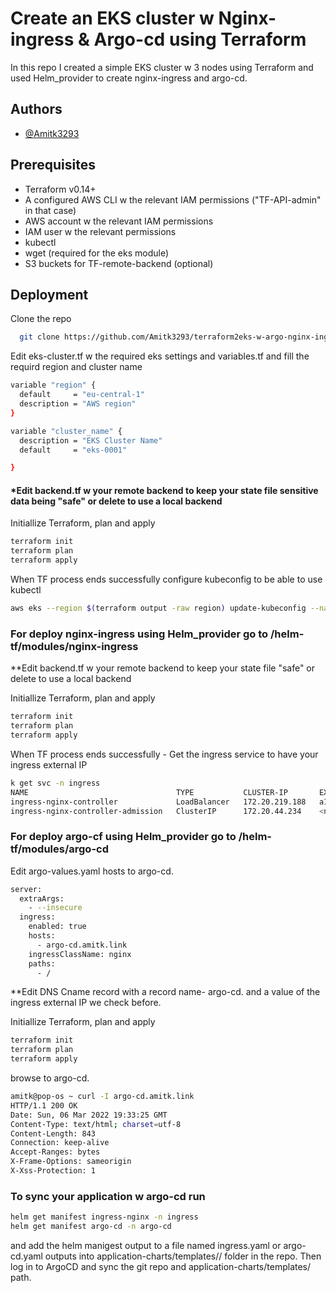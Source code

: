 
# Create an EKS cluster w Nginx-ingress & Argo-cd using Terraform

In this repo I created a simple EKS cluster w 3 nodes using Terraform and used Helm_provider to create nginx-ingress and argo-cd.  

## Authors

- [@Amitk3293 ](https://github.com/Amitk3293)


## Prerequisites

 - Terraform v0.14+
 - A configured AWS CLI w the relevant IAM permissions ("TF-API-admin" in that case)
 - AWS account w the relevant IAM permissions
 - IAM user w the relevant permissions
 - kubectl
 - wget (required for the eks module)
 - S3 buckets for TF-remote-backend (optional)


## Deployment

Clone the repo

```bash
  git clone https://github.com/Amitk3293/terraform2eks-w-argo-nginx-ingress.git
```

Edit eks-cluster.tf w the required eks settings and variables.tf and fill the requird region and cluster name
```bash
variable "region" {
  default     = "eu-central-1"
  description = "AWS region"
}

variable "cluster_name" {
  description = "EKS Cluster Name"
  default     = "eks-0001"

}
```

#### *Edit backend.tf w your remote backend to keep your state file sensitive data being "safe" or delete to use a local backend



Initiallize Terraform, plan and apply
```bash
terraform init
terraform plan
terraform apply
```
When TF process ends successfully configure kubeconfig to be able to use kubectl
```bash
aws eks --region $(terraform output -raw region) update-kubeconfig --name $(terraform output -raw cluster_name)
```

### For deploy nginx-ingress using Helm_provider go to /helm-tf/modules/nginx-ingress

**Edit backend.tf w your remote backend to keep your state file "safe" or delete to use a local backend

Initiallize Terraform, plan and apply
```bash
terraform init
terraform plan
terraform apply
```

When TF process ends successfully -  Get the ingress service to have your ingress external IP 

```bash
k get svc -n ingress
NAME                                 TYPE           CLUSTER-IP       EXTERNAL-IP                                                                 PORT(S)                      AGE
ingress-nginx-controller             LoadBalancer   172.20.219.188   a1ceeff3173e8452ab3b1b5c42b60069-404761402.eu-central-1.elb.amazonaws.com   80:31114/TCP,443:31853/TCP   54s
ingress-nginx-controller-admission   ClusterIP      172.20.44.234    <none>                                                                      443/TCP                      54s
```

### For deploy argo-cf using Helm_provider go to /helm-tf/modules/argo-cd
Edit argo-values.yaml hosts to argo-cd.<your-domain>
```bash
server:
  extraArgs:
    - --insecure
  ingress:
    enabled: true
    hosts:
      - argo-cd.amitk.link
    ingressClassName: nginx
    paths:
      - /
```
**Edit DNS Cname record with a record name- argo-cd.<your-domain> and a value of the ingress external IP we check before.


Initiallize Terraform, plan and apply
```bash
terraform init
terraform plan
terraform apply
```


browse to argo-cd.<your-domain>
```bash
amitk@pop-os ~ curl -I argo-cd.amitk.link
HTTP/1.1 200 OK
Date: Sun, 06 Mar 2022 19:33:25 GMT
Content-Type: text/html; charset=utf-8
Content-Length: 843
Connection: keep-alive
Accept-Ranges: bytes
X-Frame-Options: sameorigin
X-Xss-Protection: 1
```

### To sync your application w argo-cd run 
```bash
helm get manifest ingress-nginx -n ingress
helm get manifest argo-cd -n argo-cd
```
and add the helm manigest output to a file named ingress.yaml or argo-cd.yaml outputs into application-charts/templates/<app-folder>/ folder in the repo. 
Then log in to ArgoCD and sync the git repo and application-charts/templates/<app-name> path.

